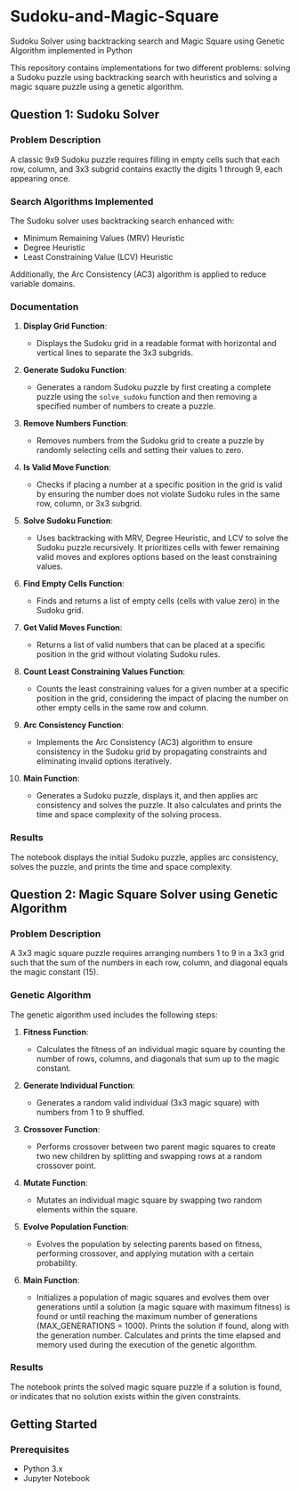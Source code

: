 # Sudoku-and-Magic-Square
Sudoku Solver using backtracking search and Magic Square using Genetic Algorithm implemented in Python

This repository contains implementations for two different problems: solving a Sudoku puzzle using backtracking search with heuristics and solving a magic square puzzle using a genetic algorithm.

## Question 1: Sudoku Solver

### Problem Description

A classic 9x9 Sudoku puzzle requires filling in empty cells such that each row, column, and 3x3 subgrid contains exactly the digits 1 through 9, each appearing once.

### Search Algorithms Implemented

The Sudoku solver uses backtracking search enhanced with:
- Minimum Remaining Values (MRV) Heuristic
- Degree Heuristic
- Least Constraining Value (LCV) Heuristic

Additionally, the Arc Consistency (AC3) algorithm is applied to reduce variable domains.

### Documentation

1. **Display Grid Function**:
    - Displays the Sudoku grid in a readable format with horizontal and vertical lines to separate the 3x3 subgrids.

2. **Generate Sudoku Function**:
    - Generates a random Sudoku puzzle by first creating a complete puzzle using the `solve_sudoku` function and then removing a specified number of numbers to create a puzzle.

3. **Remove Numbers Function**:
    - Removes numbers from the Sudoku grid to create a puzzle by randomly selecting cells and setting their values to zero.

4. **Is Valid Move Function**:
    - Checks if placing a number at a specific position in the grid is valid by ensuring the number does not violate Sudoku rules in the same row, column, or 3x3 subgrid.

5. **Solve Sudoku Function**:
    - Uses backtracking with MRV, Degree Heuristic, and LCV to solve the Sudoku puzzle recursively. It prioritizes cells with fewer remaining valid moves and explores options based on the least constraining values.

6. **Find Empty Cells Function**:
    - Finds and returns a list of empty cells (cells with value zero) in the Sudoku grid.

7. **Get Valid Moves Function**:
    - Returns a list of valid numbers that can be placed at a specific position in the grid without violating Sudoku rules.

8. **Count Least Constraining Values Function**:
    - Counts the least constraining values for a given number at a specific position in the grid, considering the impact of placing the number on other empty cells in the same row and column.

9. **Arc Consistency Function**:
    - Implements the Arc Consistency (AC3) algorithm to ensure consistency in the Sudoku grid by propagating constraints and eliminating invalid options iteratively.

10. **Main Function**:
    - Generates a Sudoku puzzle, displays it, and then applies arc consistency and solves the puzzle. It also calculates and prints the time and space complexity of the solving process.

### Results

The notebook displays the initial Sudoku puzzle, applies arc consistency, solves the puzzle, and prints the time and space complexity.

## Question 2: Magic Square Solver using Genetic Algorithm

### Problem Description

A 3x3 magic square puzzle requires arranging numbers 1 to 9 in a 3x3 grid such that the sum of the numbers in each row, column, and diagonal equals the magic constant (15).

### Genetic Algorithm

The genetic algorithm used includes the following steps:

1. **Fitness Function**:
    - Calculates the fitness of an individual magic square by counting the number of rows, columns, and diagonals that sum up to the magic constant.

2. **Generate Individual Function**:
    - Generates a random valid individual (3x3 magic square) with numbers from 1 to 9 shuffled.

3. **Crossover Function**:
    - Performs crossover between two parent magic squares to create two new children by splitting and swapping rows at a random crossover point.

4. **Mutate Function**:
    - Mutates an individual magic square by swapping two random elements within the square.

5. **Evolve Population Function**:
    - Evolves the population by selecting parents based on fitness, performing crossover, and applying mutation with a certain probability.

6. **Main Function**:
    - Initializes a population of magic squares and evolves them over generations until a solution (a magic square with maximum fitness) is found or until reaching the maximum number of generations (MAX_GENERATIONS = 1000). Prints the solution if found, along with the generation number. Calculates and prints the time elapsed and memory used during the execution of the genetic algorithm.

### Results

The notebook prints the solved magic square puzzle if a solution is found, or indicates that no solution exists within the given constraints.

## Getting Started

### Prerequisites

- Python 3.x
- Jupyter Notebook


